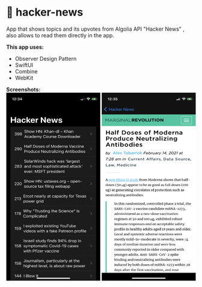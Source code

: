 # 📰 hacker-news<br/>

App that shows topics and its upvotes from Algolia API "Hacker News" , also allows to read them directly in the app. <br/>

**This app uses:**<br/>
- Observer Design Pattern<br/>
- SwiftUI<br/>
- Combine<br/>
- WebKit<br/>

**Screenshots:**<br/>
<img src="Screenshots/Hacker-1.PNG" width="250" height="500"/> <img src="Screenshots/Hacker-2.PNG" width="250" height="500"/>
